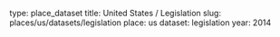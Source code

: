 type: place_dataset
title: United States / Legislation
slug: places/us/datasets/legislation
place: us
dataset: legislation
year: 2014
